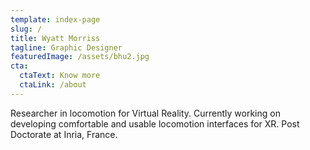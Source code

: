 ```yaml
---
template: index-page
slug: /
title: Wyatt Morriss
tagline: Graphic Designer
featuredImage: /assets/bhu2.jpg
cta:
  ctaText: Know more
  ctaLink: /about
---
```

Researcher in locomotion for Virtual Reality. Currently working on developing comfortable and usable locomotion interfaces for XR. Post Doctorate at Inria, France.